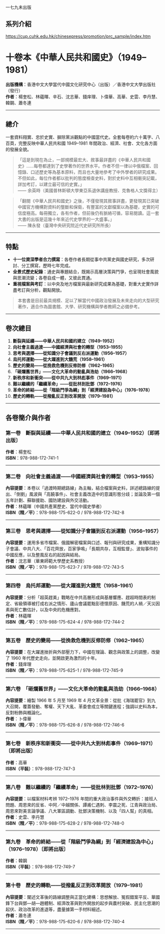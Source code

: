 一七九未出版
## 系列介紹
https://cup.cuhk.edu.hk/chinesepress/promotion/prc_sample/index.htm

# 十卷本《中華人民共和國史》（1949–1981）

**出版機構**：香港中文大學當代中國文化研究中心（出版）／香港中文大學出版社（發行）  
**作者**：楊奎松、林蘊暉、辛石、沈志華、錢庠理、卜偉華、高華、史雲、李丹慧、韓鋼、蕭冬連

---

## 總介

一套資料翔實、忠於史實、摒除黨派觀點的中國當代史。全套每卷約六十萬字、八百頁，完整反映中華人民共和國 1949–1981 年間政治、經濟、社會、文化各方面的發展全貌。

> 「這是到現在為止，一部規模最宏大、敘事最詳盡的《中華人民共和國史》……每卷都達到了史學著作的世界水平。作者不但一律以中俄檔案、回憶錄、口述歷史等為基本原料，而且也大量地參考了中外學者的研究成果。不但如此，每位作者都以批判的態度檢查史料，對於史料中互相衝突記載，詳加考訂，以建立最可信的史實。」  
> —— 余英時（美國普林斯頓大學東亞系退休講座教授、克魯格人文獎得主）

> 「翻閱《中華人民共和國史》之後，不僅發現其敘事詳盡，更發現其已突破中國官方機構對資料的壟斷和保衛，有豐富的文獻檔案以為基礎，史實的可信度極高。每冊獨立，各有作者，但前後仍有脈絡可循，容易閱讀。這一套大書的出版是這幾十年來近代史學界的一大盛事。」  
> —— 陳永發（臺灣中央研究院近代史研究所所長）

---

## 特點

- **十一位資深學者合力撰寫**：各卷作者長期從事中共黨史與國史研究，多次研討、分工撰寫，歷時七年完成。
- **全景式歷史紀錄**：通史與專題結合，既揭示高層決策與鬥爭，也呈現社會風貌與思潮流變；各卷自成一體，又彼此貫通。
- **重視檔案與考訂**：以中央及地方檔案與最新研究成果為基礎，對重大史實作詳盡考訂與分析，觀點開放。

> 本套書是目前最具規模、足以了解當代中國政治發展及未來走向的大型研究著作，適合作為圖書館、大學、研究機構與學者教師之必備參考。

---

## 卷次總目

1. **斷裂與延續——中華人民共和國的建立（1949–1952）**
2. **向社會主義過渡——中國經濟與社會的轉型（1953–1955）**
3. **思考與選擇——從知識分子會議到反右派運動（1956–1957）**
4. **烏托邦運動——從大躍進到大饑荒（1958–1961）**
5. **歷史的變局——從挽救危機到反修防修（1962–1965）**
6. **「砸爛舊世界」——文化大革命的動亂與浩劫（1966–1968）**
7. **新秩序和新衝突——從中共九大到林彪事件（1969–1971）**
8. **難以繼續的「繼續革命」——從批林到批鄧（1972–1976）**
9. **革命的終結——從「階級鬥爭為綱」到「經濟建設為中心」（1976–1978）**
10. **歷史的轉軌——從撥亂反正到改革開放（1979–1981）**

---

## 各卷簡介與作者

### 第一卷　斷裂與延續——中華人民共和國的建立（1949–1952）〔即將出版〕
**作者**：楊奎松  
**ISBN**：978-988-172-741-1

---

### 第二卷　向社會主義過渡——中國經濟與社會的轉型（1953–1955）
**內容提要**：本卷以「過渡時期總路線」為主軸，結合檔案與史料，詳述總路線的提出、「倒劉」風波與「高饒事件」、社會主義改造中的意識形態分歧；並論及第一個五年計劃、蘇聯援助、國防建設與外交活動。  
**作者**：林蘊暉（中國共產黨歷史、當代中國史學者）  
**ISBN（精／平）**：978-988-175-622-0 / 978-988-172-742-8

---

### 第三卷　思考與選擇——從知識分子會議到反右派運動（1956–1957）
**內容提要**：運用多省市檔案、俄國解密檔案與口述、報刊與研究成果，重構知識分子會議、中共八大、「百花齊放，百家爭鳴」「長期共存，互相監督」、波匈事件的中國反應，以及整風反右的起因與結局。  
**作者**：沈志華（華東師範大學歷史系教授）  
**ISBN（精／平）**：978-988-175-623-7 / 978-988-172-743-5

---

### 第四卷　烏托邦運動——從大躍進到大饑荒（1958–1961）
**內容提要**：分析「超英趕美」戰略在中共高層形成與基層響應、趕超時間表的制定、省級領導被打成右派之情形、廬山會議罷黜彭德懷原因、饑荒的人禍／天災因素與死亡數估計，以及中央的危機應對。  
**作者**：林蘊暉  
**ISBN（精／平）**：978-988-175-624-4 / 978-988-172-744-2

---

### 第五卷　歷史的變局——從挽救危機到反修防修（1962–1965）
**內容提要**：在大躍進挫折與外部壓力下，中國在理論、觀念與政策上的調整，改變了 1960 年代歷史走向，並開啟更為激烈的十年。  
**作者**：錢庠理  
**ISBN（精／平）**：978-988-175-625-1 / 978-988-172-745-9

---

### 第六卷　「砸爛舊世界」——文化大革命的動亂與浩劫（1966–1968）
**內容提要**：繪製 1966 年 5 月至 1969 年 4 月文革全景：從批《海瑞罷官》到九大召開，覆蓋發動、奪權、天下大亂、革委會成立等關鍵進程；強調以史料為本，反對粉飾與概論化。  
**作者**：卜偉華  
**ISBN（精／平）**：978-988-175-626-8 / 978-988-172-746-6

---

### 第七卷　新秩序和新衝突——從中共九大到林彪事件（1969–1971）〔即將出版〕
**作者**：高華  
**ISBN（平裝）**：978-988-172-747-3

---

### 第八卷　難以繼續的「繼續革命」——從批林到批鄧（1972–1976）
**內容提要**：以檔案材料考辨 1972–1976 年間的重大政治事件與外交轉折：接班人問題、周恩來的反省、中阿／中越關係、譚甫仁遇刺、李震之死、江青與政治局、周恩來對美言論爭議、八大軍區調動、批鄧決策機制、以及「四人幫」的真相。  
**作者**：史雲、李丹慧  
**ISBN（精／平）**：978-988-175-628-2 / 978-988-172-748-0

---

### 第九卷　革命的終結——從「階級鬥爭為綱」到「經濟建設為中心」（1976–1978）〔即將出版〕
**作者**：韓鋼  
**ISBN（平裝）**：978-988-172-749-7

---

### 第十卷　歷史的轉軌——從撥亂反正到改革開放（1979–1981）
**內容提要**：闡述文革後的路線調整與正當化建構：思想解放、冤假錯案平反、華國鋒下台與鄧—胡—趙體制、經濟改革與對外開放的起步與農村突破、民主化思潮的起伏、政治改革的進退等，盡量據第一手材料細述。  
**作者**：蕭冬連  
**ISBN（精／平）**：978-988-175-620-6 / 978-988-172-740-4

---
